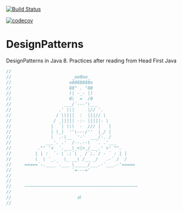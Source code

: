 [![Build Status](https://travis-ci.org/pallavJha/DesignPatterns.svg?branch=master)](https://travis-ci.org/pallavJha/DesignPatterns)

[![codecov](https://codecov.io/gh/pallavJha/DesignPatterns/branch/master/graph/badge.svg)](https://codecov.io/gh/pallavJha/DesignPatterns)

# DesignPatterns
DesignPatterns in Java 8. Practices after reading from Head First Java

```java
//
//                       _oo0oo_
//                      o8888888o
//                      88" . "88
//                      (| -_- |)
//                      0\  =  /0
//                    ___/`---'\___
//                  .' \\|     |// '.
//                 / \\|||  :  |||// \
//                / _||||| -:- |||||- \
//               |   | \\\  -  /// |   |
//               | \_|  ''\---/''  |_/ |
//               \  .-\__  '-'  ___/-. /
//             ___'. .'  /--.--\  `. .'___
//          ."" '<  `.___\_<|>_/___.' >' "".
//         | | :  `- \`.;`\ _ /`;.`/ - ` : | |
//         \  \ `_.   \_ __\ /__ _/   .-` /  /
//     =====`-.____`.___ \_____/___.-`___.-'=====
//                       `=---='
//
//
//     ~~~~~~~~~~~~~~~~~~~~~~~~~~~~~~~~~~~~~~~~~~~
//
//                         ॐ
//
```